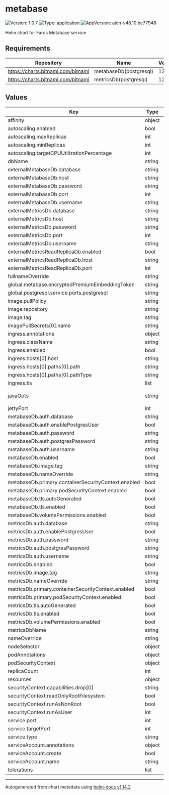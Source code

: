 # metabase

![Version: 1.0.7](https://img.shields.io/badge/Version-1.0.7-informational?style=flat-square) ![Type: application](https://img.shields.io/badge/Type-application-informational?style=flat-square) ![AppVersion: aion-v48.10.be77948](https://img.shields.io/badge/AppVersion-aion--v48.10.be77948-informational?style=flat-square)

Helm chart for Faros Metabase service

## Requirements

| Repository | Name | Version |
|------------|------|---------|
| https://charts.bitnami.com/bitnami | metabaseDb(postgresql) | 12.2.2 |
| https://charts.bitnami.com/bitnami | metricsDb(postgresql) | 12.2.2 |

## Values

| Key | Type | Default | Description |
|-----|------|---------|-------------|
| affinity | object | `{}` |  |
| autoscaling.enabled | bool | `false` |  |
| autoscaling.maxReplicas | int | `3` |  |
| autoscaling.minReplicas | int | `1` |  |
| autoscaling.targetCPUUtilizationPercentage | int | `80` |  |
| dbName | string | `"metabase-db"` |  |
| externalMetabaseDb.database | string | `nil` |  |
| externalMetabaseDb.host | string | `nil` |  |
| externalMetabaseDb.password | string | `nil` |  |
| externalMetabaseDb.port | int | `5432` |  |
| externalMetabaseDb.username | string | `nil` |  |
| externalMetricsDb.database | string | `nil` |  |
| externalMetricsDb.host | string | `nil` |  |
| externalMetricsDb.password | string | `nil` |  |
| externalMetricsDb.port | int | `5432` |  |
| externalMetricsDb.username | string | `nil` |  |
| externalMetricsReadReplicaDb.enabled | bool | `false` |  |
| externalMetricsReadReplicaDb.host | string | `nil` |  |
| externalMetricsReadReplicaDb.port | int | `5432` |  |
| fullnameOverride | string | `""` |  |
| global.metabase.encryptedPremiumEmbeddingToken | string | `"test"` |  |
| global.postgresql.service.ports.postgresql | string | `"5432"` |  |
| image.pullPolicy | string | `"IfNotPresent"` |  |
| image.repository | string | `"farosai/metabase"` |  |
| image.tag | string | `"aion-v48.10.be77948"` |  |
| imagePullSecrets[0].name | string | `"dockerhub"` |  |
| ingress.annotations | object | `{}` |  |
| ingress.className | string | `""` |  |
| ingress.enabled | bool | `false` |  |
| ingress.hosts[0].host | string | `"metabase.local"` |  |
| ingress.hosts[0].paths[0].path | string | `"/"` |  |
| ingress.hosts[0].paths[0].pathType | string | `"ImplementationSpecific"` |  |
| ingress.tls | list | `[]` |  |
| javaOpts | string | `"-XX:MaxRAMPercentage=80.0 -Xlog:gc:stdout:time"` |  |
| jettyPort | int | `3000` |  |
| metabaseDb.auth.database | string | `"metabase"` |  |
| metabaseDb.auth.enablePostgresUser | bool | `true` |  |
| metabaseDb.auth.password | string | `"metabase"` |  |
| metabaseDb.auth.postgresPassword | string | `"admin"` |  |
| metabaseDb.auth.username | string | `"metabase"` |  |
| metabaseDb.enabled | bool | `true` |  |
| metabaseDb.image.tag | string | `"14.7.0"` |  |
| metabaseDb.nameOverride | string | `"metabase-db"` |  |
| metabaseDb.primary.containerSecurityContext.enabled | bool | `false` |  |
| metabaseDb.primary.podSecurityContext.enabled | bool | `false` |  |
| metabaseDb.tls.autoGenerated | bool | `true` |  |
| metabaseDb.tls.enabled | bool | `true` |  |
| metabaseDb.volumePermissions.enabled | bool | `true` |  |
| metricsDb.auth.database | string | `"metrics"` |  |
| metricsDb.auth.enablePostgresUser | bool | `true` |  |
| metricsDb.auth.password | string | `"metrics"` |  |
| metricsDb.auth.postgresPassword | string | `"admin"` |  |
| metricsDb.auth.username | string | `"metrics"` |  |
| metricsDb.enabled | bool | `true` |  |
| metricsDb.image.tag | string | `"14.7.0"` |  |
| metricsDb.nameOverride | string | `"metrics-db"` |  |
| metricsDb.primary.containerSecurityContext.enabled | bool | `false` |  |
| metricsDb.primary.podSecurityContext.enabled | bool | `false` |  |
| metricsDb.tls.autoGenerated | bool | `true` |  |
| metricsDb.tls.enabled | bool | `true` |  |
| metricsDb.volumePermissions.enabled | bool | `true` |  |
| metricsDbName | string | `"metrics-db"` |  |
| nameOverride | string | `""` |  |
| nodeSelector | object | `{}` |  |
| podAnnotations | object | `{}` |  |
| podSecurityContext | object | `{}` |  |
| replicaCount | int | `1` |  |
| resources | object | `{}` |  |
| securityContext.capabilities.drop[0] | string | `"ALL"` |  |
| securityContext.readOnlyRootFilesystem | bool | `false` |  |
| securityContext.runAsNonRoot | bool | `true` |  |
| securityContext.runAsUser | int | `1000` |  |
| service.port | int | `8080` |  |
| service.targetPort | int | `8080` |  |
| service.type | string | `"ClusterIP"` |  |
| serviceAccount.annotations | object | `{}` |  |
| serviceAccount.create | bool | `true` |  |
| serviceAccount.name | string | `""` |  |
| tolerations | list | `[]` |  |

----------------------------------------------
Autogenerated from chart metadata using [helm-docs v1.14.2](https://github.com/norwoodj/helm-docs/releases/v1.14.2)
